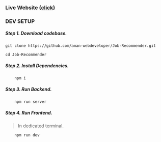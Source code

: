 ### Live Website [(click)](https://job-recommender-two.vercel.app/)

### DEV SETUP

##### Step 1. Download codebase.

```
git clone https://github.com/aman-webdeveloper/Job-Recommender.git

cd Job-Recommender
```

##### Step 2. Install Dependencies.

```
    npm i
```

##### Step 3. Run Backend.

```
    npm run server
```

##### Step 4. Run Frontend.

> In dedicated terminal.

```
    npm run dev
```

